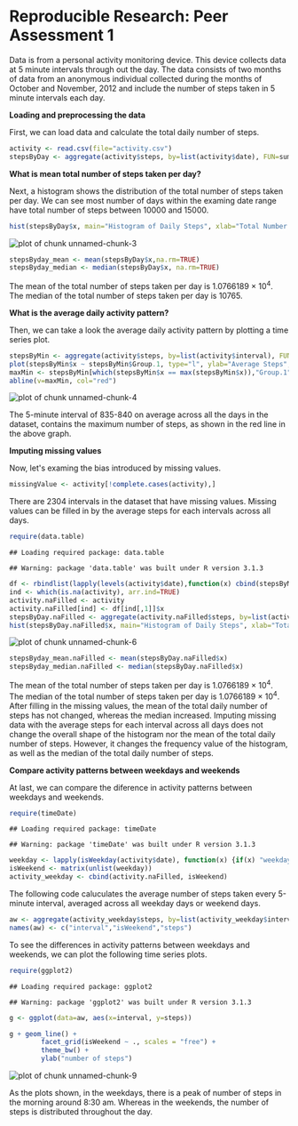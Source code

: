 Reproducible Research: Peer Assessment 1
========================================================

Data is from a personal activity monitoring device. This device collects data at 5 minute intervals through out the day. The data consists of two months of data from an anonymous individual collected during the months of October and November, 2012 and include the number of steps taken in 5 minute intervals each day.



**Loading and preprocessing the data**

First, we can load data and calculate the total daily number of steps. 

```r
activity <- read.csv(file="activity.csv")
stepsByDay <- aggregate(activity$steps, by=list(activity$date), FUN=sum)
```
**What is mean total number of steps taken per day?**

Next, a histogram shows the distribution of the total number of steps taken per day. We can see most number of days within the examing date range have total number of steps between 10000 and 15000.


```r
hist(stepsByDay$x, main="Histogram of Daily Steps", xlab="Total Number of Steps Taken per Day")
```

![plot of chunk unnamed-chunk-3](figure/unnamed-chunk-3-1.png) 

```r
stepsByday_mean <- mean(stepsByDay$x,na.rm=TRUE)
stepsByday_median <- median(stepsByDay$x, na.rm=TRUE)
```

The mean of the total number of steps taken per day is 1.0766189 &times; 10<sup>4</sup>. The median of the total number of steps taken per day is 10765.

**What is the average daily activity pattern?**

Then, we can take a look the average daily activity pattern by plotting a time series plot.


```r
stepsByMin <- aggregate(activity$steps, by=list(activity$interval), FUN=mean, na.rm=TRUE)
plot(stepsByMin$x ~ stepsByMin$Group.1, type="l", ylab="Average Steps",xlab="Time in a Day" )
maxMin <- stepsByMin[which(stepsByMin$x == max(stepsByMin$x)),"Group.1"]
abline(v=maxMin, col="red")
```

![plot of chunk unnamed-chunk-4](figure/unnamed-chunk-4-1.png) 

The 5-minute interval of 835-840 on average across all the days in the dataset, contains the maximum number of steps, as shown in the red line in the above graph.

**Imputing missing values**

Now, let's examing the bias introduced by missing values.


```r
missingValue <- activity[!complete.cases(activity),]
```

There are 2304 intervals in the dataset that have missing values. Missing values can be filled in by the average steps for each intervals across all days. 


```r
require(data.table)
```

```
## Loading required package: data.table
```

```
## Warning: package 'data.table' was built under R version 3.1.3
```

```r
df <- rbindlist(lapply(levels(activity$date),function(x) cbind(stepsByMin, rep(x,nrow(stepsByMin)))))
ind <- which(is.na(activity), arr.ind=TRUE)
activity.naFilled <- activity
activity.naFilled[ind] <- df[ind[,1]]$x
stepsByDay.naFilled <- aggregate(activity.naFilled$steps, by=list(activity.naFilled$date), FUN=sum)
hist(stepsByDay.naFilled$x, main="Histogram of Daily Steps", xlab="Total Number of Steps Taken per Day")
```

![plot of chunk unnamed-chunk-6](figure/unnamed-chunk-6-1.png) 

```r
stepsByday_mean.naFilled <- mean(stepsByDay.naFilled$x)
stepsByday_median.naFilled <- median(stepsByDay.naFilled$x)
```

The mean of the total number of steps taken per day is 1.0766189 &times; 10<sup>4</sup>. The median of the total number of steps taken per day is 1.0766189 &times; 10<sup>4</sup>. After filling in the missing values, the mean of the total daily number of steps has not changed, whereas the median increased. Imputing missing data with the average steps for each interval across all days does not change the overall shape of the histogram nor the mean of the total daily number of steps. However, it changes the frequency value of the histogram, as well as the median of the total daily number of steps.

**Compare activity patterns between weekdays and weekends**

At last, we can compare the diference in activity patterns between weekdays and weekends.



```r
require(timeDate)
```

```
## Loading required package: timeDate
```

```
## Warning: package 'timeDate' was built under R version 3.1.3
```

```r
weekday <- lapply(isWeekday(activity$date), function(x) {if(x) "weekday" else "weekend"})
isWeekend <- matrix(unlist(weekday))
activity_weekday <- cbind(activity.naFilled, isWeekend)
```

The following code caluculates the average number of steps taken every 5-minute interval, averaged across all weekday days or weekend days.


```r
aw <- aggregate(activity_weekday$steps, by=list(activity_weekday$interval,activity_weekday$isWeekend), FUN=mean)
names(aw) <- c("interval","isWeekend","steps")
```

To see the differences in activity patterns between weekdays and weekends, we can plot the following time series plots.


```r
require(ggplot2)
```

```
## Loading required package: ggplot2
```

```
## Warning: package 'ggplot2' was built under R version 3.1.3
```

```r
g <- ggplot(data=aw, aes(x=interval, y=steps))

g + geom_line() +
        facet_grid(isWeekend ~ ., scales = "free") +
        theme_bw() +
        ylab("number of steps") 
```

![plot of chunk unnamed-chunk-9](figure/unnamed-chunk-9-1.png) 

As the plots shown, in the weekdays, there is a peak of number of steps in the morning around 8:30 am. Whereas in the weekends, the number of steps is distributed throughout the day. 
